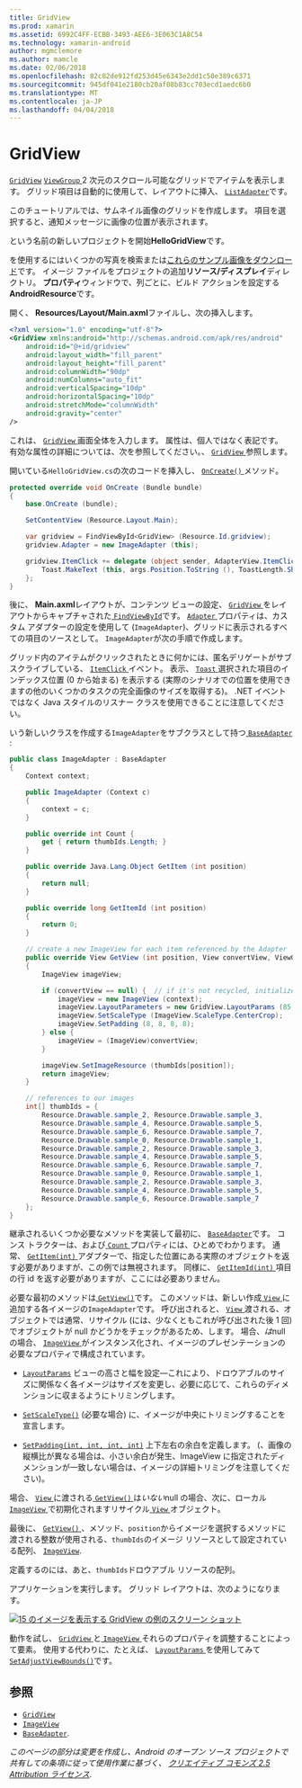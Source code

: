 ```yaml
---
title: GridView
ms.prod: xamarin
ms.assetid: 6992C4FF-ECBB-3493-AEE6-3E063C1A8C54
ms.technology: xamarin-android
author: mgmclemore
ms.author: mamcle
ms.date: 02/06/2018
ms.openlocfilehash: 82c82de912fd253d45e6343e2dd1c50e389c6371
ms.sourcegitcommit: 945df041e2180cb20af08b83cc703ecd1aedc6b0
ms.translationtype: MT
ms.contentlocale: ja-JP
ms.lasthandoff: 04/04/2018
---
```

# <a name="gridview"></a>GridView

[`GridView`](https://developer.xamarin.com/api/type/Android.Widget.GridView/) [ `ViewGroup` ](https://developer.xamarin.com/api/type/Android.Views.ViewGroup/) 2 次元のスクロール可能なグリッドでアイテムを表示します。 グリッド項目は自動的に使用して、レイアウトに挿入、 [ `ListAdapter`](https://developer.xamarin.com/api/property/Android.App.ListActivity.ListAdapter/)です。

このチュートリアルでは、サムネイル画像のグリッドを作成します。 項目を選択すると、通知メッセージに画像の位置が表示されます。

という名前の新しいプロジェクトを開始**HelloGridView**です。

を使用するにはいくつかの写真を検索または[これらのサンプル画像をダウンロード](http://developer.android.com/shareables/sample_images.zip)です。 イメージ ファイルをプロジェクトの追加**リソース/ディスプレイ**ディレクトリ。 **プロパティ**ウィンドウで、列ごとに、ビルド アクションを設定する**AndroidResource**です。

開く、 **Resources/Layout/Main.axml**ファイルし、次の挿入します。

```xml
<?xml version="1.0" encoding="utf-8"?>
<GridView xmlns:android="http://schemas.android.com/apk/res/android"
    android:id="@+id/gridview"
    android:layout_width="fill_parent"
    android:layout_height="fill_parent"
    android:columnWidth="90dp"
    android:numColumns="auto_fit"
    android:verticalSpacing="10dp"
    android:horizontalSpacing="10dp"
    android:stretchMode="columnWidth"
    android:gravity="center"
/>
```

これは、 [ `GridView` ](https://developer.xamarin.com/api/type/Android.Widget.GridView/)画面全体を入力します。 属性は、個人ではなく表記です。 有効な属性の詳細については、次を参照してください。、 [ `GridView` ](https://developer.xamarin.com/api/type/Android.Widget.GridView/)参照します。

開いている`HelloGridView.cs`の次のコードを挿入し、 [ `OnCreate()` ](https://developer.xamarin.com/api/member/Android.App.Activity.OnCreate/p/Android.OS.Bundle/)メソッド。

```csharp
protected override void OnCreate (Bundle bundle)
{
    base.OnCreate (bundle);

    SetContentView (Resource.Layout.Main);

    var gridview = FindViewById<GridView> (Resource.Id.gridview);
    gridview.Adapter = new ImageAdapter (this);

    gridview.ItemClick += delegate (object sender, AdapterView.ItemClickEventArgs args) {
        Toast.MakeText (this, args.Position.ToString (), ToastLength.Short).Show ();
    };
}
```

後に、 **Main.axml**レイアウトが、コンテンツ ビューの設定、 [ `GridView` ](https://developer.xamarin.com/api/type/Android.Widget.GridView/)をレイアウトからキャプチャされた[ `FindViewById`](https://developer.xamarin.com/api/member/Android.App.Activity.FindViewById/)です。 [ `Adapter` ](https://developer.xamarin.com/api/property/Android.Widget.AdapterView.RawAdapter/)プロパティは、カスタム アダプターの設定を使用して (`ImageAdapter`)、グリッドに表示されるすべての項目のソースとして。 `ImageAdapter`が次の手順で作成します。

グリッド内のアイテムがクリックされたときに何かには、匿名デリゲートがサブスクライブしている、 [ `ItemClick` ](https://developer.xamarin.com/api/event/Android.Widget.AdapterView.ItemClick/)イベント。
表示、 [ `Toast` ](https://developer.xamarin.com/api/type/Android.Widget.Toast/)選択された項目のインデックス位置 (0 から始まる) を表示する (実際のシナリオでの位置を使用できますの他のいくつかのタスクの完全画像のサイズを取得する)。 .NET イベントではなく Java スタイルのリスナー クラスを使用できることに注意してください。

いう新しいクラスを作成する`ImageAdapter`をサブクラスとして持つ[ `BaseAdapter` ](https://developer.xamarin.com/api/type/Android.Widget.BaseAdapter/):

```csharp
public class ImageAdapter : BaseAdapter
{
    Context context;

    public ImageAdapter (Context c)
    {
        context = c;
    }

    public override int Count {
        get { return thumbIds.Length; }
    }

    public override Java.Lang.Object GetItem (int position)
    {
        return null;
    }

    public override long GetItemId (int position)
    {
        return 0;
    }

    // create a new ImageView for each item referenced by the Adapter
    public override View GetView (int position, View convertView, ViewGroup parent)
    {
        ImageView imageView;

        if (convertView == null) {  // if it's not recycled, initialize some attributes
            imageView = new ImageView (context);
            imageView.LayoutParameters = new GridView.LayoutParams (85, 85);
            imageView.SetScaleType (ImageView.ScaleType.CenterCrop);
            imageView.SetPadding (8, 8, 8, 8);
        } else {
            imageView = (ImageView)convertView;
        }

        imageView.SetImageResource (thumbIds[position]);
        return imageView;
    }

    // references to our images
    int[] thumbIds = {
        Resource.Drawable.sample_2, Resource.Drawable.sample_3,
        Resource.Drawable.sample_4, Resource.Drawable.sample_5,
        Resource.Drawable.sample_6, Resource.Drawable.sample_7,
        Resource.Drawable.sample_0, Resource.Drawable.sample_1,
        Resource.Drawable.sample_2, Resource.Drawable.sample_3,
        Resource.Drawable.sample_4, Resource.Drawable.sample_5,
        Resource.Drawable.sample_6, Resource.Drawable.sample_7,
        Resource.Drawable.sample_0, Resource.Drawable.sample_1,
        Resource.Drawable.sample_2, Resource.Drawable.sample_3,
        Resource.Drawable.sample_4, Resource.Drawable.sample_5,
        Resource.Drawable.sample_6, Resource.Drawable.sample_7
    };
}
```

継承されるいくつか必要なメソッドを実装して最初に、 [ `BaseAdapter`](https://developer.xamarin.com/api/type/Android.Widget.BaseAdapter/)です。 コンス トラクターは、および[ `Count` ](https://developer.xamarin.com/api/property/Android.Widget.BaseAdapter.Count/)プロパティには、ひとめでわかります。 通常、 [ `GetItem(int)` ](https://developer.xamarin.com/api/member/Android.Widget.BaseAdapter.GetItem/)アダプターで、指定した位置にある実際のオブジェクトを返す必要がありますが、この例では無視されます。 同様に、 [ `GetItemId(int)` ](https://developer.xamarin.com/api/member/Android.Widget.BaseAdapter.GetItemId/)項目の行 id を返す必要がありますが、ここには必要ありません。

必要な最初のメソッドは[ `GetView()`](https://developer.xamarin.com/api/member/Android.Widget.BaseAdapter.GetView/)です。
このメソッドは、新しい作成[ `View` ](https://developer.xamarin.com/api/type/Android.Views.View/)に追加する各イメージの`ImageAdapter`です。 呼び出されると、 [ `View` ](https://developer.xamarin.com/api/type/Android.Views.View/)渡される、オブジェクトでは通常、リサイクル (には、少なくともこれが呼び出された後 1 回) でオブジェクトが null かどうかをチェックがあるため、します。 場合、*は*null の場合、 [ `ImageView` ](https://developer.xamarin.com/api/type/Android.Widget.ImageView/)がインスタンス化され、イメージのプレゼンテーションの必要なプロパティで構成されています。

- [`LayoutParams`](https://developer.xamarin.com/api/property/Android.Views.View.LayoutParameters/) ビューの高さと幅を設定&mdash;これにより、ドロウアブルのサイズに関係なく各イメージはサイズを変更し、必要に応じて、これらのディメンションに収まるようにトリミングします。

- [`SetScaleType()`](https://developer.xamarin.com/api/member/Android.Widget.ImageView.SetScaleType/) (必要な場合) に、イメージが中央にトリミングすることを宣言します。

- [`SetPadding(int, int, int, int)`](https://developer.xamarin.com/api/member/Android.Views.View.SetPadding/) 上下左右の余白を定義します。 (、画像の縦横比が異なる場合は、小さい余白が発生、ImageView に指定されたディメンションが一致しない場合は、イメージの詳細トリミングを注意してください)。

場合、 [ `View` ](https://developer.xamarin.com/api/type/Android.Views.View/)に渡される[ `GetView()` ](https://developer.xamarin.com/api/member/Android.Widget.BaseAdapter.GetView/)は*いない*null の場合、次に、ローカル[ `ImageView` ](https://developer.xamarin.com/api/type/Android.Widget.ImageView/)で初期化されますリサイクル[ `View` ](https://developer.xamarin.com/api/type/Android.Views.View/)オブジェクト。

最後に、 [ `GetView()` ](https://developer.xamarin.com/api/member/Android.Widget.BaseAdapter.GetView/) 、メソッド、`position`からイメージを選択するメソッドに渡される整数が使用される、`thumbIds`のイメージ リソースとして設定されている配列、 [ `ImageView`](https://developer.xamarin.com/api/type/Android.Widget.ImageView/).

定義するのには、あと、`thumbIds`ドロウアブル リソースの配列。

アプリケーションを実行します。 グリッド レイアウトは、次のようになります。

[![15 のイメージを表示する GridView の例のスクリーン ショット](grid-view-images/helloviews4.png)](grid-view-images/helloviews4.png#lightbox)

動作を試し、 [ `GridView` ](https://developer.xamarin.com/api/type/Android.Widget.GridView/)と[ `ImageView` ](https://developer.xamarin.com/api/type/Android.Widget.ImageView/)それらのプロパティを調整することによって要素。 使用する代わりに、たとえば、 [ `LayoutParams` ](https://developer.xamarin.com/api/property/Android.Views.View.LayoutParameters/)を使用してみて[ `SetAdjustViewBounds()`](https://developer.xamarin.com/api/member/Android.Widget.ImageView.SetAdjustViewBounds/)です。


## <a name="references"></a>参照

-   [`GridView`](https://developer.xamarin.com/api/type/Android.Widget.GridView/) 
-   [`ImageView`](https://developer.xamarin.com/api/type/Android.Widget.ImageView/)
-   [`BaseAdapter`](https://developer.xamarin.com/api/type/Android.Widget.BaseAdapter/).

*このページの部分は変更を作成し、Android のオープン ソース プロジェクトで共有しての条項に従って使用作業に基づく、*
[*クリエイティブ コモンズ 2.5 Attribution ライセンス*](http://creativecommons.org/licenses/by/2.5/).
